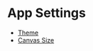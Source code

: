 # App Settings

- [Theme](/core-concepts/building-ui/designing-an-application/app-theming)
- [Canvas Size](/core-concepts/building-ui/designing-an-application/application-layout)